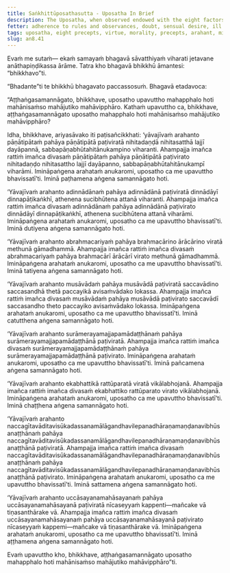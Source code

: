 ```yaml
---
title: Saṅkhittūposathasutta - Uposatha In Brief
description: The Uposatha, when observed endowed with the eight factors, of great fruit, of great benefit, superbly bright, and far-reaching. The eight factors are - 1) refraining from taking life, 2) refraining from taking what is not given, 3) refraining from sexual activity, 4) refraining from false speech, 5) refraining from intoxicants and states of negligence, 6) eating only one meal a day, 7) refraining from dancing, singing, music, and watching shows, and 8) refraining from high and luxurious beds.
fetter: adherence to rules and observances, doubt, sensual desire, ill will, conceit, ignorance
tags: uposatha, eight precepts, virtue, morality, precepts, arahant, mindfulness, heedfulness, diligence, negligence, death, liberation, nibbāna
slug: an8.41
---
```


Evaṁ me sutaṁ— ekaṁ samayaṁ bhagavā sāvatthiyaṁ viharati jetavane anāthapiṇḍikassa ārāme. Tatra kho bhagavā bhikkhū āmantesi: “bhikkhavo”ti.

“Bhadante”ti te bhikkhū bhagavato paccassosuṁ. Bhagavā etadavoca:

“Aṭṭhaṅgasamannāgato, bhikkhave, uposatho upavuttho mahapphalo hoti mahānisaṁso mahājutiko mahāvipphāro. Kathaṁ upavuttho ca, bhikkhave, aṭṭhaṅgasamannāgato uposatho mahapphalo hoti mahānisaṁso mahājutiko mahāvipphāro?

Idha, bhikkhave, ariyasāvako iti paṭisañcikkhati: ‘yāvajīvaṁ arahanto pāṇātipātaṁ pahāya pāṇātipātā paṭiviratā nihitadaṇḍā nihitasatthā lajjī dayāpannā, sabbapāṇabhūtahitānukampino viharanti. Ahampajja imañca rattiṁ imañca divasaṁ pāṇātipātaṁ pahāya pāṇātipātā paṭivirato nihitadaṇḍo nihitasattho lajjī dayāpanno, sabbapāṇabhūtahitānukampī viharāmi. Imināpaṅgena arahataṁ anukaromi, uposatho ca me upavuttho bhavissatī’ti. Iminā paṭhamena aṅgena samannāgato hoti.

‘Yāvajīvaṁ arahanto adinnādānaṁ pahāya adinnādānā paṭiviratā dinnādāyī dinnapāṭikaṅkhī, athenena sucibhūtena attanā viharanti. Ahampajja imañca rattiṁ imañca divasaṁ adinnādānaṁ pahāya adinnādānā paṭivirato dinnādāyī dinnapāṭikaṅkhī, athenena sucibhūtena attanā viharāmi. Imināpaṅgena arahataṁ anukaromi, uposatho ca me upavuttho bhavissatī’ti. Iminā dutiyena aṅgena samannāgato hoti.

‘Yāvajīvaṁ arahanto abrahmacariyaṁ pahāya brahmacārino ārācārino viratā methunā gāmadhammā. Ahampajja imañca rattiṁ imañca divasaṁ abrahmacariyaṁ pahāya brahmacārī ārācārī virato methunā gāmadhammā. Imināpaṅgena arahataṁ anukaromi, uposatho ca me upavuttho bhavissatī’ti. Iminā tatiyena aṅgena samannāgato hoti.

‘Yāvajīvaṁ arahanto musāvādaṁ pahāya musāvādā paṭiviratā saccavādino saccasandhā thetā paccayikā avisaṁvādako lokassa. Ahampajja imañca rattiṁ imañca divasaṁ musāvādaṁ pahāya musāvādā paṭivirato saccavādī saccasandho theto paccayiko avisaṁvādako lokassa. Imināpaṅgena arahataṁ anukaromi, uposatho ca me upavuttho bhavissatī’ti. Iminā catutthena aṅgena samannāgato hoti.

‘Yāvajīvaṁ arahanto surāmerayamajjapamādaṭṭhānaṁ pahāya surāmerayamajjapamādaṭṭhānā paṭiviratā. Ahampajja imañca rattiṁ imañca divasaṁ surāmerayamajjapamādaṭṭhānaṁ pahāya surāmerayamajjapamādaṭṭhānā paṭivirato. Imināpaṅgena arahataṁ anukaromi, uposatho ca me upavuttho bhavissatī’ti. Iminā pañcamena aṅgena samannāgato hoti.

‘Yāvajīvaṁ arahanto ekabhattikā rattūparatā viratā vikālabhojanā. Ahampajja imañca rattiṁ imañca divasaṁ ekabhattiko rattūparato virato vikālabhojanā. Imināpaṅgena arahataṁ anukaromi, uposatho ca me upavuttho bhavissatī’ti. Iminā chaṭṭhena aṅgena samannāgato hoti.

‘Yāvajīvaṁ arahanto naccagītavāditavisūkadassanamālāgandhavilepanadhāraṇamaṇḍanavibhūsanaṭṭhānaṁ pahāya naccagītavāditavisūkadassanamālāgandhavilepanadhāraṇamaṇḍanavibhūsanaṭṭhānā paṭiviratā. Ahampajja imañca rattiṁ imañca divasaṁ naccagītavāditavisūkadassanamālāgandhavilepanadhāraṇamaṇḍanavibhūsanaṭṭhānaṁ pahāya naccagītavāditavisūkadassanamālāgandhavilepanadhāraṇamaṇḍanavibhūsanaṭṭhānā paṭivirato. Imināpaṅgena arahataṁ anukaromi, uposatho ca me upavuttho bhavissatī’ti. Iminā sattamena aṅgena samannāgato hoti.

‘Yāvajīvaṁ arahanto uccāsayanamahāsayanaṁ pahāya uccāsayanamahāsayanā paṭiviratā nīcaseyyaṁ kappenti—mañcake vā tiṇasanthārake vā. Ahampajja imañca rattiṁ imañca divasaṁ uccāsayanamahāsayanaṁ pahāya uccāsayanamahāsayanā paṭivirato nīcaseyyaṁ kappemi—mañcake vā tiṇasanthārake vā. Imināpaṅgena arahataṁ anukaromi, uposatho ca me upavuttho bhavissatī’ti. Iminā aṭṭhamena aṅgena samannāgato hoti.

Evaṁ upavuttho kho, bhikkhave, aṭṭhaṅgasamannāgato uposatho mahapphalo hoti mahānisaṁso mahājutiko mahāvipphāro”ti.
